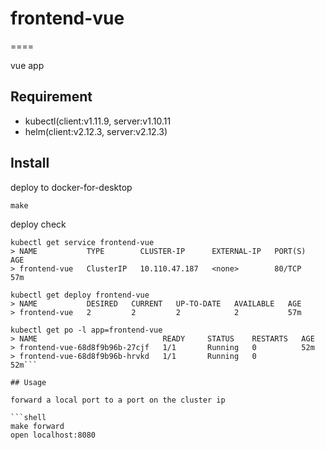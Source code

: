 # frontend-vue

====

vue app

## Requirement

- kubectl(client:v1.11.9, server:v1.10.11
- helm(client:v2.12.3, server:v2.12.3)

## Install

deploy to docker-for-desktop

```shell
make
```

deploy check

```shell
kubectl get service frontend-vue
> NAME           TYPE        CLUSTER-IP      EXTERNAL-IP   PORT(S)   AGE
> frontend-vue   ClusterIP   10.110.47.187   <none>        80/TCP    57m

kubectl get deploy frontend-vue
> NAME           DESIRED   CURRENT   UP-TO-DATE   AVAILABLE   AGE
> frontend-vue   2         2         2            2           57m

kubectl get po -l app=frontend-vue
> NAME                            READY     STATUS    RESTARTS   AGE
> frontend-vue-68d8f9b96b-27cjf   1/1       Running   0          52m
> frontend-vue-68d8f9b96b-hrvkd   1/1       Running   0          52m```

## Usage

forward a local port to a port on the cluster ip

```shell
make forward
open localhost:8080
```

